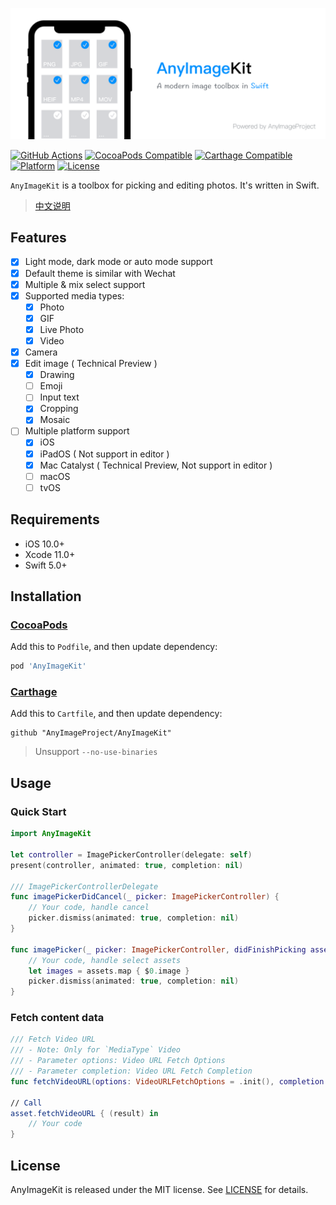 ![AnyImageKit](./Resources/TitleMap@2x.png)

[![GitHub Actions](https://github.com/AnyImageProject/AnyImageKit/actions?query=workflow%3Abuild)](https://github.com/AnyImageProject/AnyImageKit/workflows/build/badge.svg?branch=master)
[![CocoaPods Compatible](https://img.shields.io/cocoapods/v/AnyImageKit.svg)](https://img.shields.io/cocoapods/v/AnyImageKit.svg)
[![Carthage Compatible](https://img.shields.io/badge/Carthage-compatible-4BC51D.svg?style=flat)](https://github.com/Carthage/Carthage)
[![Platform](https://img.shields.io/cocoapods/p/AnyImageKit.svg?style=flat)](./)
[![License](https://img.shields.io/cocoapods/l/AnyImageKit.svg?style=flat)](https://raw.githubusercontent.com/AnyImageProject/AnyImageKit/master/LICENSE)

`AnyImageKit` is a toolbox for picking and editing photos. It's written in Swift. 

> [中文说明](./README_CN.md)

## Features

- [x] Light mode, dark mode or auto mode support
- [x] Default theme is similar with Wechat 
- [x] Multiple & mix select support
- [x] Supported media types:
    - [x] Photo
    - [x] GIF
    - [x] Live Photo
    - [x] Video
- [x] Camera
- [x] Edit image ( Technical Preview )
    - [x] Drawing
    - [ ] Emoji
    - [ ] Input text
    - [x] Cropping
    - [x] Mosaic
- [ ] Multiple platform support
    - [x] iOS
    - [x] iPadOS ( Not support in editor )
    - [x] Mac Catalyst ( Technical Preview, Not support in editor )
    - [ ] macOS
    - [ ] tvOS

## Requirements

- iOS 10.0+
- Xcode 11.0+
- Swift 5.0+

## Installation

### [CocoaPods](https://guides.cocoapods.org/using/using-cocoapods.html)

Add this to `Podfile`, and then update dependency:

```ruby
pod 'AnyImageKit'
```

### [Carthage](https://github.com/Carthage/Carthage)

Add this to `Cartfile`, and then update dependency:

```ogdl
github "AnyImageProject/AnyImageKit"
```

> Unsupport `--no-use-binaries`

## Usage

### Quick Start

```swift
import AnyImageKit

let controller = ImagePickerController(delegate: self)
present(controller, animated: true, completion: nil)

/// ImagePickerControllerDelegate
func imagePickerDidCancel(_ picker: ImagePickerController) {
    // Your code, handle cancel
    picker.dismiss(animated: true, completion: nil)
}
    
func imagePicker(_ picker: ImagePickerController, didFinishPicking assets: [Asset], useOriginalImage: Bool) {
    // Your code, handle select assets
    let images = assets.map { $0.image }
    picker.dismiss(animated: true, completion: nil)
}
```

### Fetch content data
```swift
/// Fetch Video URL 
/// - Note: Only for `MediaType` Video
/// - Parameter options: Video URL Fetch Options
/// - Parameter completion: Video URL Fetch Completion
func fetchVideoURL(options: VideoURLFetchOptions = .init(), completion: @escaping VideoURLFetchCompletion)

// Call
asset.fetchVideoURL { (result) in
    // Your code
}
```

## License

AnyImageKit is released under the MIT license. See [LICENSE](./LICENSE) for details.
